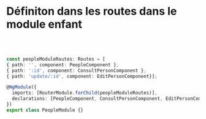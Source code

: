 <!-- .slide: class="sfeir-basic-slide with-code" -->
# Définiton dans les routes dans le module enfant
<br><br>

```typescript
const peopleModuleRoutes: Routes = [
{ path: '', component: PeopleComponent },
{ path: ':id', component: ConsultPersonComponent },
{ path: 'update/:id', component: EditPersonComponent}];

@NgModule({
  imports: [RouterModule.forChild(peopleModuleRoutes)],
  declarations: [PeopleComponent, ConsultPersonComponent, EditPersonComponent]
})
export class PeopleModule {}
```


<!-- .element: class="big-code" -->


